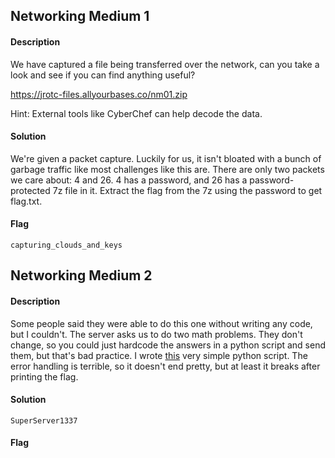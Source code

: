 ## Networking Medium 1
#### Description
We have captured a file being transferred over the network, can you take a look and see if you can find anything useful?

https://jrotc-files.allyourbases.co/nm01.zip

Hint: External tools like CyberChef can help decode the data.
#### Solution
We're given a packet capture. Luckily for us, it isn't bloated with a bunch of garbage traffic like most challenges like this are. There are only two packets we care about: 4 and 26. 4 has a password, and 26 has a password-protected 7z file in it. Extract the flag from the 7z using the password to get flag.txt.
#### Flag
`capturing_clouds_and_keys`
## Networking Medium 2
#### Description
Some people said they were able to do this one without writing any code, but I couldn't. The server asks us to do two math problems. They don't change, so you could just hardcode the answers in a python script and send them, but that's bad practice. I wrote [this]() very simple python script. The error handling is terrible, so it doesn't end pretty, but at least it breaks after printing the flag.
#### Solution
`SuperServer1337`
#### Flag


